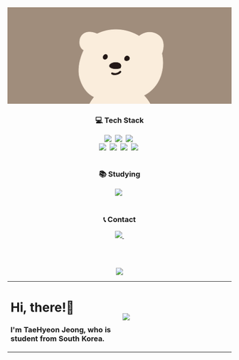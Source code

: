 

<!--Title-->
<div align="center">
  <img src="https://github.com/badul13/badul13/blob/main/READMEimg.jpg"/>
</div>

<!--Content-->
<h3 align="center">💻 Tech Stack</h3>
<div align="center">
  <img src="https://img.shields.io/badge/html5-E34F26.svg?style=for-the-badge&logo=html5&logoColor=white" />&nbsp
    <img src="https://img.shields.io/badge/css3-1572B6.svg?style=for-the-badge&logo=css3&logoColor=white" />&nbsp
  <img src="https://img.shields.io/badge/javascript-F7DF1E.svg?style=for-the-badge&logo=javascript&logoColor=20232a" />&nbsp
</div>

<div align="center">
  <img src="https://img.shields.io/badge/python-3670A0?style=for-the-badge&logo=python&logoColor=ffdd54" />&nbsp
  <img src="https://img.shields.io/badge/pandas-150458.svg?style=for-the-badge&logo=pandas&logoColor=white" />&nbsp
  <img src="https://img.shields.io/badge/numpy-4d77cf.svg?style=for-the-badge&logo=numpy&logoColor=white" />&nbsp
  <img src="https://img.shields.io/badge/Matplotlib-11557c.svg?style=for-the-badge&logo=Matplotlib&logoColor=white" />&nbsp
</div>

<br>

<h3 align="center">📚 Studying</h3>
<div align="center">
 <img src="https://img.shields.io/badge/react-20232a.svg?style=for-the-badge&logo=react&logoColor=61DAFB" />&nbsp
</div>

<br>

<h3 align="center">📞 Contact</h3>
<div align="center">
  <a href="mailto:badul13@naver.com">
    <img
      src="https://img.shields.io/badge/badul13@naver.com-D14836?style=for-the-badge&logo=gmail&logoColor=white"/>&nbsp
  </a>
</div>

<br><br>

<!--Footer-->
<p align="center">
  <a href="https://github.com/badul13">
    <img align="center" src="https://github-readme-stats.vercel.app/api/top-langs/?username=badul13&layout=compact&theme=nord" />
  </a>
</p>

<table style="border-collapse: collapse; width: 100%; border:none;">
  <tbody>
    <tr>
      <td style="width: 50%; border:none;">
        <h1>Hi, there!👋</h1>
        <h3>I'm TaeHyeon Jeong, who is student from South Korea.</h3>
      </td>
      <td style="width: 50%; border:none;">
          <a href="https://github.com/badul13">
            <img align="center" src="https://github-readme-stats.vercel.app/api/top-langs/?username=badul13&layout=compact&theme=nord" />
          </a>
      </td>
    </tr>
  </tbody>
</table>
